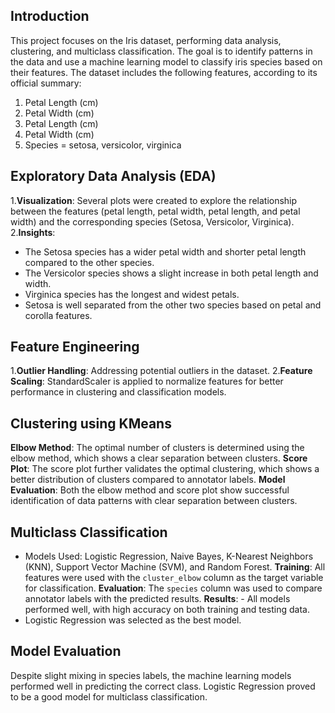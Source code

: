 ## Introduction 
This project focuses on the Iris dataset, performing data analysis, clustering, and multiclass classification. The goal is to identify patterns in the data and use a machine learning model to classify iris species based on their features. The dataset includes the following features, according to its official summary: 
1. Petal Length (cm)
2. Petal Width (cm)
3. Petal Length (cm)
4. Petal Width (cm)
5. Species = setosa, versicolor, virginica

## Exploratory Data Analysis (EDA) 
1.**Visualization**: Several plots were created to explore the relationship between the features (petal length, petal width, petal length, and petal width) and the corresponding species (Setosa, Versicolor, Virginica).
2.**Insights**: 
- The Setosa species has a wider petal width and shorter petal length compared to the other species. 
- The Versicolor species shows a slight increase in both petal length and width.
- Virginica species has the longest and widest petals.
- Setosa is well separated from the other two species based on petal and corolla features.

## Feature Engineering 
 1.**Outlier Handling**: Addressing potential outliers in the dataset.
 2.**Feature Scaling**: StandardScaler is applied to normalize features for better performance in clustering and classification models.

## Clustering using KMeans 
**Elbow Method**: The optimal number of clusters is determined using the elbow method, which shows a clear separation between clusters.
**Score Plot**: The score plot further validates the optimal clustering, which shows a better distribution of clusters compared to annotator labels.
**Model Evaluation**: Both the elbow method and score plot show successful identification of data patterns with clear separation between clusters.

## Multiclass Classification 
- Models Used: Logistic Regression, Naive Bayes, K-Nearest Neighbors (KNN), Support Vector Machine (SVM), and Random Forest.
**Training**: All features were used with the `cluster_elbow` column as the target variable for classification.
**Evaluation**: The `species` column was used to compare annotator labels with the predicted results.
**Results**: - All models performed well, with high accuracy on both training and testing data.
- Logistic Regression was selected as the best model.

## Model Evaluation 
Despite slight mixing in species labels, the machine learning models performed well in predicting the correct class. Logistic Regression proved to be a good model for multiclass classification.
